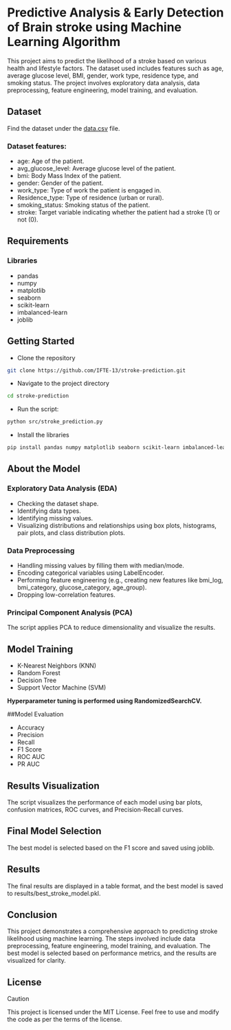 # Predictive Analysis & Early Detection of Brain stroke using Machine Learning Algorithm
This project aims to predict the likelihood of a stroke based on various health and lifestyle factors. The dataset used includes features such as age, average glucose level, BMI, gender, work type, residence type, and smoking status. The project involves exploratory data analysis, data preprocessing, feature engineering, model training, and evaluation.

## Dataset
Find the dataset under the [data.csv](https://github.com/IFTE-13/Early-Stage-Brain-Stroke-Detection/blob/main/data.csv) file.
### Dataset features:
- age: Age of the patient.
- avg_glucose_level: Average glucose level of the patient.
- bmi: Body Mass Index of the patient.
- gender: Gender of the patient.
- work_type: Type of work the patient is engaged in.
- Residence_type: Type of residence (urban or rural).
- smoking_status: Smoking status of the patient.
- stroke: Target variable indicating whether the patient had a stroke (1) or not (0).

## Requirements
### Libraries
- pandas
- numpy
- matplotlib
- seaborn
- scikit-learn
- imbalanced-learn
- joblib

## Getting Started
* Clone the repository
```bash
git clone https://github.com/IFTE-13/stroke-prediction.git
```

* Navigate to the project directory
```bash
cd stroke-prediction
```

* Run the script:
```bash
python src/stroke_prediction.py
```

* Install the libraries
```bash
pip install pandas numpy matplotlib seaborn scikit-learn imbalanced-learn joblib
```
## About the Model
### Exploratory Data Analysis (EDA)
- Checking the dataset shape.
- Identifying data types.
- Identifying missing values.
- Visualizing distributions and relationships using box plots, histograms, pair plots, and class distribution plots.

### Data Preprocessing
- Handling missing values by filling them with median/mode.
- Encoding categorical variables using LabelEncoder.
- Performing feature engineering (e.g., creating new features like bmi_log, bmi_category, glucose_category, age_group).
- Dropping low-correlation features.

### Principal Component Analysis (PCA)
The script applies PCA to reduce dimensionality and visualize the results.

## Model Training
- K-Nearest Neighbors (KNN)
- Random Forest
- Decision Tree
- Support Vector Machine (SVM)
  
**Hyperparameter tuning is performed using RandomizedSearchCV.**

##Model Evaluation
- Accuracy
- Precision
- Recall
- F1 Score
- ROC AUC
- PR AUC

## Results Visualization
The script visualizes the performance of each model using bar plots, confusion matrices, ROC curves, and Precision-Recall curves.

## Final Model Selection
The best model is selected based on the F1 score and saved using joblib.

## Results
The final results are displayed in a table format, and the best model is saved to results/best_stroke_model.pkl.

## Conclusion
This project demonstrates a comprehensive approach to predicting stroke likelihood using machine learning. The steps involved include data preprocessing, feature engineering, model training, and evaluation. The best model is selected based on performance metrics, and the results are visualized for clarity.

## License
> [!CAUTION]
> This project is licensed under the MIT License. Feel free to use and modify the code as per the terms of the license.
